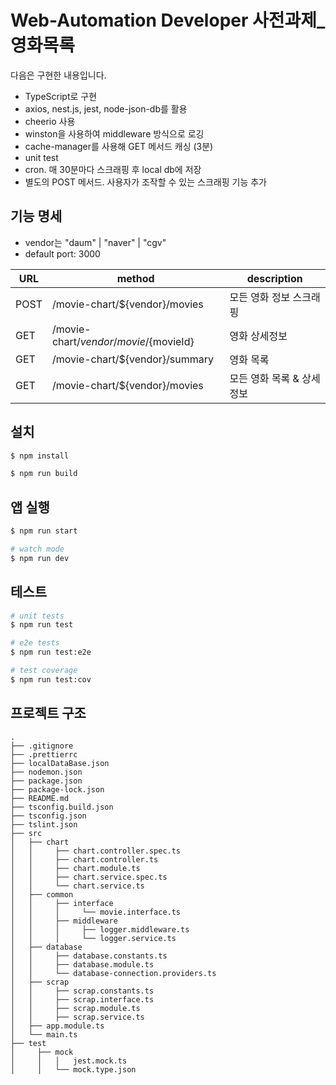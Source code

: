 # Web-Automation Developer 사전과제_영화목록

다음은 구현한 내용입니다.

* TypeScript로 구현
* axios, nest.js, jest, node-json-db를 활용
* cheerio 사용
* winston을 사용하여 middleware 방식으로 로깅
* cache-manager를 사용해 GET 메서드 캐싱 (3분)
* unit test
* cron. 매 30분마다 스크래핑 후 local db에 저장
* 별도의 POST 메서드. 사용자가 조작할 수 있는 스크래핑 기능 추가

## 기능 명세

* vendor는 "daum" | "naver" | "cgv"
* default port: 3000

|URL|method|description|
|---|---|---|
|POST|/movie-chart/${vendor}/movies|모든 영화 정보 스크래핑|
|GET|/movie-chart/${vendor}/movie/${movieId}|영화 상세정보|
|GET|/movie-chart/${vendor}/summary|영화 목록|
|GET|/movie-chart/${vendor}/movies|모든 영화 목록 & 상세정보|

## 설치

```bash
$ npm install

$ npm run build
```

## 앱 실행

```bash
$ npm run start

# watch mode
$ npm run dev
```

## 테스트

```bash
# unit tests
$ npm run test

# e2e tests
$ npm run test:e2e

# test coverage
$ npm run test:cov
```

## 프로젝트 구조

````
.
├── .gitignore
├── .prettierrc
├── localDataBase.json
├── nodemon.json
├── package.json
├── package-lock.json
├── README.md
├── tsconfig.build.json
├── tsconfig.json
├── tslint.json
├── src
│   ├── chart
│   │     ├── chart.controller.spec.ts
│   │     ├── chart.controller.ts
│   │     ├── chart.module.ts
│   │     ├── chart.service.spec.ts
│   │     └── chart.service.ts
│   ├── common
│   │     ├── interface
│   │     │     └── movie.interface.ts
│   │     ├── middleware
│   │     │     ├── logger.middleware.ts
│   │     │     └── logger.service.ts
│   ├── database
│   │     ├── database.constants.ts
│   │     ├── database.module.ts
│   │     └── database-connection.providers.ts
│   ├── scrap
│   │     ├── scrap.constants.ts
│   │     ├── scrap.interface.ts
│   │     ├── scrap.module.ts
│   │     ├── scrap.service.ts
│   ├── app.module.ts
│   └── main.ts
├── test
│     ├── mock
│     │   │   jest.mock.ts
│     │   └── mock.type.json
````